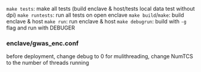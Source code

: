 `make tests`: make all tests (build enclave & host/tests local data test without dpi)
`make runtests`: run all tests on open enclave
`make build`/`make`: build enclave & host
`make run`: run enclave & host
`make debugrun`: build with `-g` flag and run with DEBUGER

### enclave/gwas_enc.conf
before deployment, change debug to 0
for mulithreading, change NumTCS to the number of threads running